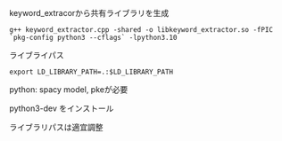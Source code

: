 keyword_extracorから共有ライブラリを生成
```shell
g++ keyword_extractor.cpp -shared -o libkeyword_extractor.so -fPIC `pkg-config python3 --cflags` -lpython3.10
```
ライブライパス
```shell
export LD_LIBRARY_PATH=.:$LD_LIBRARY_PATH
```

python: spacy model, pkeが必要 

python3-dev をインストール

ライブラリパスは適宜調整